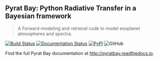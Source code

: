 ## Pyrat Bay: Python Radiative Transfer in a Bayesian framework
> A Forward-modeling and retrieval code to model exoplanet atmospheres and spectra.

[![Build Status](https://travis-ci.com/pcubillos/pyratbay.svg?branch=master)](https://travis-ci.com/pcubillos/pyratbay)
[![Documentation Status](https://readthedocs.org/projects/pyratbay/badge/?version=latest)](https://pyratbay.readthedocs.io/en/latest/?badge=latest)
[![PyPI](https://img.shields.io/pypi/v/pyratbay.svg)](https://pypi.org/project/pyratbay)
![GitHub](https://img.shields.io/github/license/pcubillos/pyratbay.svg?color=blue)

Find the full Pyrat Bay documentation at <http://pyratbay.readthedocs.io>.
